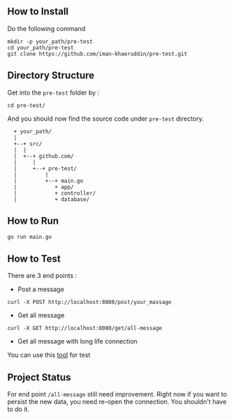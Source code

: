 ## How to Install

Do the following command
```
mkdir -p your_path/pre-test
cd your_path/pre-test
git clone https://github.com/iman-khaeruddin/pre-test.git
```

## Directory Structure

Get into the `pre-test` folder by :

```
cd pre-test/
```
And you should now find the source code under `pre-test` directory.

```
  + your_path/
  |
  +--+ src/
  |  |
  |  +--+ github.com/
  |     |
  |     +--+ pre-test/
  |         |
  |         +--+ main.go
  |            + app/
  |            + controller/
  |            + database/

```

## How to Run
```
go run main.go
```

## How to Test
There are 3 end points :
- Post a message
```
curl -X POST http://localhost:8080/post/your_massage
```
- Get all message
```
curl -X GET http://localhost:8080/get/all-message
```
- Get all message with long life connection

You can use this [tool](https://chrome.google.com/webstore/detail/websocket-test-client/fgponpodhbmadfljofbimhhlengambbn) for test

## Project Status
For end point `/all-message` still need improvement. Right now if you want to persist the new data, you need re-open the connection. You shouldn't have to do it. 
